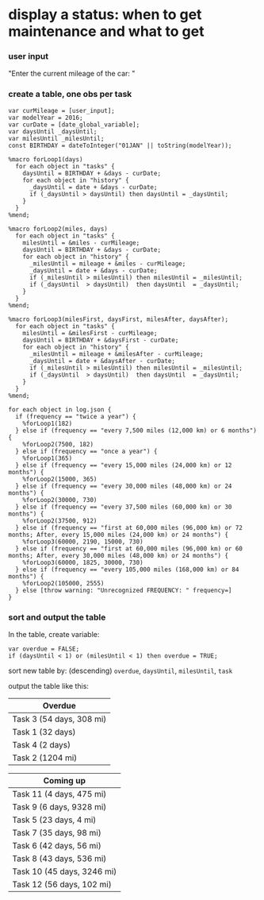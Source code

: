

# display a status: when to get maintenance and what to get

### user input

"Enter the current mileage of the car: "

### create a table, one obs per task

```
var curMileage = [user_input];
var modelYear = 2016;
var curDate = [date_global_variable];
var daysUntil _daysUntil;
var milesUntil _milesUntil;
const BIRTHDAY = dateToInteger("01JAN" || toString(modelYear));

%macro forLoop1(days)
  for each object in "tasks" {
    daysUntil = BIRTHDAY + &days - curDate;
    for each object in "history" {
      _daysUntil = date + &days - curDate;
      if (_daysUntil > daysUntil) then daysUntil = _daysUntil;
    }
  }
%mend;

%macro forLoop2(miles, days)
  for each object in "tasks" {
    milesUntil = &miles - curMileage;
    daysUntil = BIRTHDAY + &days - curDate;
    for each object in "history" {
      _milesUntil = mileage + &miles - curMileage;
      _daysUntil = date + &days - curDate;
      if (_milesUntil > milesUntil) then milesUntil = _milesUntil;
      if (_daysUntil  > daysUntil)  then daysUntil  = _daysUntil;
    }
  }
%mend;

%macro forLoop3(milesFirst, daysFirst, milesAfter, daysAfter);
  for each object in "tasks" {
    milesUntil = &milesFirst - curMileage;
    daysUntil = BIRTHDAY + &daysFirst - curDate;
    for each object in "history" {
      _milesUntil = mileage + &milesAfter - curMileage;
      _daysUntil = date + &daysAfter - curDate;
      if (_milesUntil > milesUntil) then milesUntil = _milesUntil;
      if (_daysUntil  > daysUntil)  then daysUntil  = _daysUntil;
    }
  }
%mend;

for each object in log.json {
  if (frequency == "twice a year") {
    %forLoop1(182)
  } else if (frequency == "every 7,500 miles (12,000 km) or 6 months") {
    %forLoop2(7500, 182)
  } else if (frequency == "once a year") {
    %forLoop1(365)
  } else if (frequency == "every 15,000 miles (24,000 km) or 12 months") {
    %forLoop2(15000, 365)
  } else if (frequency == "every 30,000 miles (48,000 km) or 24 months") {
    %forLoop2(30000, 730)
  } else if (frequency == "every 37,500 miles (60,000 km) or 30 months") {
    %forLoop2(37500, 912)
  } else if (frequency == "first at 60,000 miles (96,000 km) or 72 months; After, every 15,000 miles (24,000 km) or 24 months") {
    %forLoop3(60000, 2190, 15000, 730)
  } else if (frequency == "first at 60,000 miles (96,000 km) or 60 months; After, every 30,000 miles (48,000 km) or 24 months") {
    %forLoop3(60000, 1825, 30000, 730)
  } else if (frequency == "every 105,000 miles (168,000 km) or 84 months") {
    %forLoop2(105000, 2555)
  } else [throw warning: "Unrecognized FREQUENCY: " frequency=]
}
```

### sort and output the table

In the table, create variable:
  ```
  var overdue = FALSE;
  if (daysUntil < 1) or (milesUntil < 1) then overdue = TRUE;
  ```

sort new table by: (descending) `overdue`, `daysUntil`, `milesUntil`, `task`

output the table like this:
    
| **Overdue** |
| --- |
| Task 3 (54 days, 308 mi) |
| Task 1 (32 days) |
| Task 4 (2 days) |
| Task 2 (1204 mi) |

| **Coming up** |
| --- |
| Task 11 (4 days, 475 mi) |
| Task 9  (6 days, 9328 mi) |
| Task 5  (23 days, 4 mi) |
| Task 7  (35 days, 98 mi) |
| Task 6  (42 days, 56 mi) |
| Task 8  (43 days, 536 mi) |
| Task 10 (45 days, 3246 mi) |
| Task 12 (56 days, 102  mi) |
